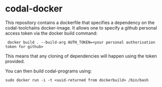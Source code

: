# codal-docker

This repository contains a dockerfile that specifies a dependency on the codal-toolchains docker-image. It allows one to specify a github personal access token via the docker build command:

```
 docker build . --build-arg AUTH_TOKEN=<your personal authorisation token for github>
```

This means that any cloning of dependencies will happen using the token provided.

You can then build codal-programs using:

```
sudo docker run -i -t <uuid-returned from dockerbuild> /bin/bash
```
